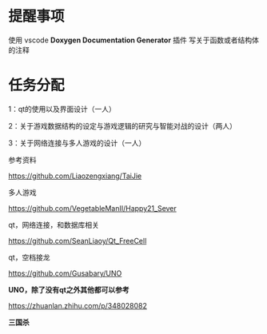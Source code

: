 # 提醒事项
使用 vscode **Doxygen Documentation Generator** 插件
写关于函数或者结构体的注释

# 任务分配

1：qt的使用以及界面设计（一人）

2：关于游戏数据结构的设定与游戏逻辑的研究与智能对战的设计（两人）

3：关于网络连接与多人游戏的设计（一人）

参考资料

https://github.com/Liaozengxiang/TaiJie

多人游戏

https://github.com/VegetableManII/Happy21_Sever

qt，网络连接，和数据库相关

https://github.com/SeanLiaoy/Qt_FreeCell

qt，空档接龙

https://github.com/Gusabary/UNO

**UNO，除了没有qt之外其他都可以参考**

https://zhuanlan.zhihu.com/p/348028082

**三国杀**
